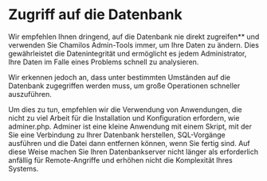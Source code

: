 # Zugriff auf die Datenbank

Wir empfehlen Ihnen dringend, auf die Datenbank nie direkt zugreifen\*\* und verwenden Sie Chamilos Admin-Tools immer, um Ihre Daten zu ändern. Dies gewährleistet die Datenintegrität und ermöglicht es jedem Administrator, Ihre Daten im Falle eines Problems schnell zu analysieren.

Wir erkennen jedoch an, dass unter bestimmten Umständen auf die Datenbank zugegriffen werden muss, um große Operationen schneller auszuführen.

Um dies zu tun, empfehlen wir die Verwendung von Anwendungen, die nicht zu viel Arbeit für die Installation und Konfiguration erfordern, wie adminer.php. Adminer ist eine kleine Anwendung mit einem Skript, mit der Sie eine Verbindung zu Ihrer Datenbank herstellen, SQL-Vorgänge ausführen und die Datei dann entfernen können, wenn Sie fertig sind. Auf diese Weise machen Sie Ihren Datenbankserver nicht länger als erforderlich anfällig für Remote-Angriffe und erhöhen nicht die Komplexität Ihres Systems.


